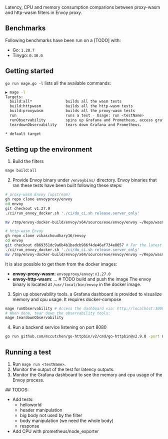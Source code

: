Latency, CPU and memory consumption comparions between proxy-wasm and http-wasm filters in Envoy proxy.

## Benchmarks
Following benchmarks have been run on a [TODO] with:
- Go: `1.20.7`
- Tinygo: `0.30.0`

## Getting started
`go run mage.go -l` lists all the available commands:
```bash
▶ mage -l
Targets:
  build:all*               builds all the wasm tests
  build:httpwasm           builds all the http-wasm tests
  build:proxywasm          builds all the proxy-wasm tests
  run                      runs a test - Usage: run <testName>
  runObservability         spins up Grafana and Prometheus, access grafana at http://localhost:3000.
  teardownObservability    tears down Grafana and Prometheus.

* default target
```

## Setting up the environment
1. Build the filters 
```bash
mage build:all
```
2. Provide Envoy binary under `/envoybins/` directory. Envoy binaries that ran these tests have been built following these steps:
```bash
# proxy-wasm Envoy (upstream)
gh repo clone envoyproxy/envoy
cd envoy
git checkout v1.27.0
./ci/run_envoy_docker.sh './ci/do_ci.sh release.server_only'

mv /tmp/envoy-docker-build/envoy/x64/source/exe/envoy/envoy ~/Repo/wasm-envoy-perf-comp/envoybins/envoy-proxy-wasm

# http-wasm Envoy
gh repo clone vikaschoudhary16/envoy
cd envoy
git checkout d869351dc9a6b4b1badcb986f4de46af734e8057 # For the latest commit checkout http-wasm branch
./ci/run_envoy_docker.sh './ci/do_ci.sh release.server_only'
mv /tmp/envoy-docker-build/envoy/x64/source/exe/envoy/envoy ~/Repo/wasm-envoy-perf-comp/envoybins/envoy-http-wasm # TODO CHECK
```

It is also possible to get them from the docker images:
- **envoy-proxy-wasm**: `envoyproxy/envoy:v1.27.0`
- **envoy-http-wasm**: ... # TODO build and push the image
The envoy binary is located at `/usr/local/bin/envoy` in the docker image.

3. Spin up observability tools. a Grafana dashboard is provided to visualize memory and cpu usage. It requires docker-compose
```bash
mage runObservability # Access the dashboard via: http://localhost:3000. Default login: admin/admin
# When done, tear down the observability tools:
mage teardownObservability
```
4. Run a backend service listening on port 8080
```bash
go run github.com/mccutchen/go-httpbin/v2/cmd/go-httpbin@v2.9.0 -port 8080
```

## Running a test
1. Run `mage run <testName>`.
2. Monitor  the output of the test for latency outputs.
3. Monitor the Grafana dashboard to see the memory and cpu usage of the Envoy process.

## TODOS:
- Add tests:
    - helloworld
    - header manipulation
    - big body not used by the filter
    - body manipulation (we need the whole body)
    - response
- Add CPU with prometheus/node_exporter
